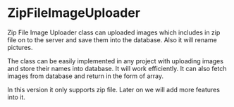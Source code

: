 # ZipFileImageUploader

Zip File Image Uploader class can uploaded images which includes in zip file on to the server and save them into the database. Also it will rename pictures.

The class can be easily implemented in any project with uploading images and store their names into database. It will work efficiently. It can also fetch images from database and return in the form of array.

In this version it only supports zip file. Later on we will add more features into it.